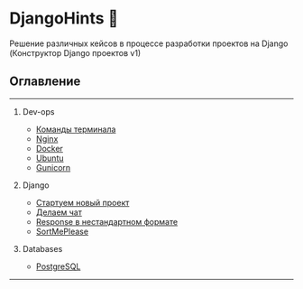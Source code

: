 # DjangoHints :snake:

Решение различных кейсов в процессе разработки проектов на Django (Конструктор Django проектов v1)

## Оглавление

---

1. Dev-ops
   + [Команды терминала](./devops/bash.md)
   + [Nginx](./devops/nginx.md)
   + [Docker](./devops/docker.md)
   + [Ubuntu](./devops/ubuntu.md)
   + [Gunicorn](./devops/gunicorn.md)
  
2. Django
    + [Стартуем новый проект](./django/start_project.md)
    + [Делаем чат](./django/chats.md)
    + [Response в нестандартном формате](./django/responses.md)
    + [SortMePlease](./django/hints.md)
    
3. Databases
    + [PostgreSQL](./database/postgresql.md)

---
